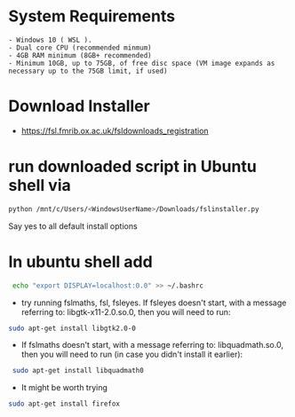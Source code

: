 # System Requirements

    - Windows 10 ( WSL ).
    - Dual core CPU (recommended minmum)
    - 4GB RAM minimum (8GB+ recommended)
    - Minimum 10GB, up to 75GB, of free disc space (VM image expands as necessary up to the 75GB limit, if used)
    
# Download Installer

  - https://fsl.fmrib.ox.ac.uk/fsldownloads_registration
  
# run downloaded script in Ubuntu shell via

 ```bash
 python /mnt/c/Users/<WindowsUserName>/Downloads/fslinstaller.py
```
Say yes to all default install options

# In ubuntu shell add

```bash
 echo "export DISPLAY=localhost:0.0" >> ~/.bashrc
```
- try running fslmaths, fsl, fsleyes. If fsleyes doesn't start, with a message referring to: libgtk-x11-2.0.so.0, then you will need to run:

```bash
sudo apt-get install libgtk2.0-0
```

- If fslmaths doesn't start, with a message referring to: libquadmath.so.0, then you will need to run (in case you didn't install it earlier):

```bash
 sudo apt-get install libquadmath0
```
- It might be worth trying

 ```bash
 sudo apt-get install firefox
 ```
